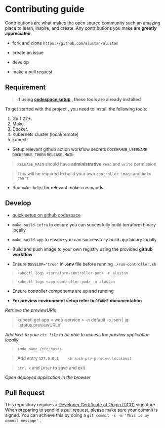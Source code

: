 # Contributing guide

Contributions are what makes the open source community such an amazing place to learn, inspire, and create. Any contributions you make are **greatly appreciated**.

- fork and clone `https://github.com/alustan/alustan`

- create an issue

- develop 

- make a pull request

## Requirement

> **if using [codespace setup](./quick-setup.md) , these tools are already installed**

To get started with the project , you need to install the following tools:
1. Go 1.22+. 
2. Make. 
3. Docker. 
4. Kubernets cluster (local/remote)
5. kubectl

- Setup relevant github action workflow secrets `DOCKERHUB_USERNAME` `DOCKERHUB_TOKEN` `RELEASE_MAIN`

> `RELEASE_MAIN` should have **administrative** `read` and `write` permission

> This will be required to build your own `controller image` and `helm chart`

- Run `make help`: for relevant make commands

## Develop

- [quick setup on github codespace](./quick-setup.md) 

- `make build-infra` to ensure you can succesfully build terraform binary locally

- `make build-app` to ensure you can successfully build app binary locally

- Build and push image to your own registry using the provided **github workflow**

- Ensure `DEVELOP="true"` in **.env** file before running `./run-controller.sh`

> `kubectl logs <terraform-controller-pod> -n alustan`

> `kubectl logs <app-controller-pod> -n alustan`

- Ensure controller components are up and running


- **For preview environment setup refer to `README` documentation**

*Retrieve the previewURls*

> kubectl get app < web-service > -n default -o json | jq '.status.previewURLs'

*Add `host` to your `etc file` to be able to access the preview application locally*

> `sudo nano /etc/hosts`

> Add entry `127.0.0.1    <branch-pr>-preview.localhost`

> `ctrl x` and `Enter` to save and exit

*Open deployed application in the browser*

## Pull Request

This repository requires a [Developer Certificate of Origin (DCO)](https://developercertificate.org/) signature. 
When preparing to send in a pull request, please make sure your commit is signed. You can achieve this by doing a `git commit -s -m 'This is my commit message'` .

